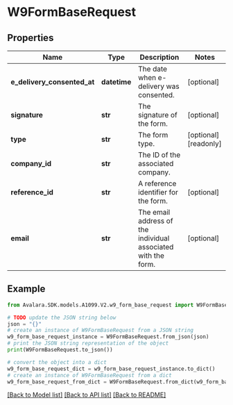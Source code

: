 # W9FormBaseRequest


## Properties

Name | Type | Description | Notes
------------ | ------------- | ------------- | -------------
**e_delivery_consented_at** | **datetime** | The date when e-delivery was consented. | [optional] 
**signature** | **str** | The signature of the form. | [optional] 
**type** | **str** | The form type. | [optional] [readonly] 
**company_id** | **str** | The ID of the associated company. | 
**reference_id** | **str** | A reference identifier for the form. | [optional] 
**email** | **str** | The email address of the individual associated with the form. | [optional] 

## Example

```python
from Avalara.SDK.models.A1099.V2.w9_form_base_request import W9FormBaseRequest

# TODO update the JSON string below
json = "{}"
# create an instance of W9FormBaseRequest from a JSON string
w9_form_base_request_instance = W9FormBaseRequest.from_json(json)
# print the JSON string representation of the object
print(W9FormBaseRequest.to_json())

# convert the object into a dict
w9_form_base_request_dict = w9_form_base_request_instance.to_dict()
# create an instance of W9FormBaseRequest from a dict
w9_form_base_request_from_dict = W9FormBaseRequest.from_dict(w9_form_base_request_dict)
```
[[Back to Model list]](../README.md#documentation-for-models) [[Back to API list]](../README.md#documentation-for-api-endpoints) [[Back to README]](../README.md)


